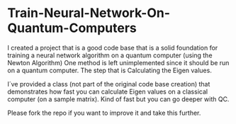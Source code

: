 # Train-Neural-Network-On-Quantum-Computers

I created a project that is a good code base that is a solid foundation for training a neural network algorithm on a quantum computer (using the Newton Algorithm) One method is left unimplemented since it should be run on a quantum computer. The step that is Calculating the Eigen values.

I´ve provided a class (not part of the original code base creation) that demonstrates how fast you can calculate Eigen values on a classical computer (on a sample matrix). Kind of fast but you can go deeper with QC. 

Please fork the repo if you want to improve it and take this further.
